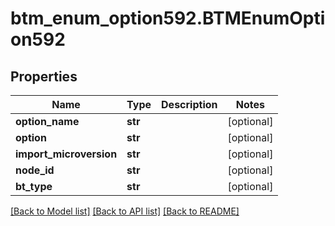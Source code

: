 # btm_enum_option592.BTMEnumOption592

## Properties
Name | Type | Description | Notes
------------ | ------------- | ------------- | -------------
**option_name** | **str** |  | [optional] 
**option** | **str** |  | [optional] 
**import_microversion** | **str** |  | [optional] 
**node_id** | **str** |  | [optional] 
**bt_type** | **str** |  | [optional] 

[[Back to Model list]](../README.md#documentation-for-models) [[Back to API list]](../README.md#documentation-for-api-endpoints) [[Back to README]](../README.md)


